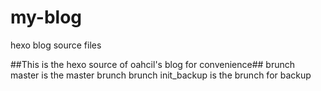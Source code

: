 my-blog
=======

hexo blog source files

##This is the hexo source of oahcil's blog for convenience##
brunch master is the master brunch
brunch init_backup is the brunch for backup
